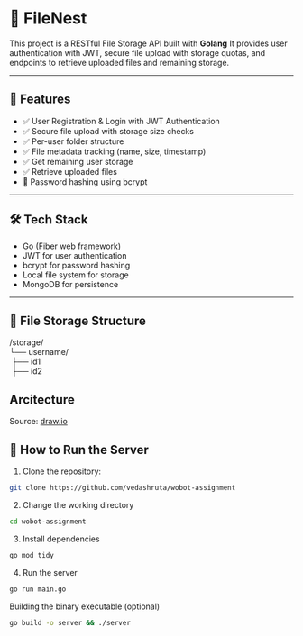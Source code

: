 # 📁 FileNest

This project is a RESTful File Storage API built with **Golang**
It provides user authentication with JWT, secure file upload with storage quotas, and endpoints to retrieve uploaded files and remaining storage.

---

## 📌 Features

- ✅ User Registration & Login with JWT Authentication
- ✅ Secure file upload with storage size checks
- ✅ Per-user folder structure
- ✅ File metadata tracking (name, size, timestamp)
- ✅ Get remaining user storage
- ✅ Retrieve uploaded files
- 🔐 Password hashing using bcrypt

---

## 🛠 Tech Stack

- Go (Fiber web framework)
- JWT for user authentication
- bcrypt for password hashing
- Local file system for storage
- MongoDB for persistence

---

## 🧩 File Storage Structure
/storage/</br>
└── username/</br>
    &nbsp;├── id1</br>
    &nbsp;├── id2</br>

## Arcitecture
Source: [draw.io](https://pkg.go.dev/github.com/goccy/go-graphviz#section-readme)

## 🚀 How to Run the Server

1. Clone the repository:
```bash
git clone https://github.com/vedashruta/wobot-assignment
```
2. Change the working directory
```bash
cd wobot-assignment
```
3. Install dependencies
```bash
go mod tidy
```
4. Run the server
```bash
go run main.go
```

Building the binary executable (optional)
```bash
go build -o server && ./server
```